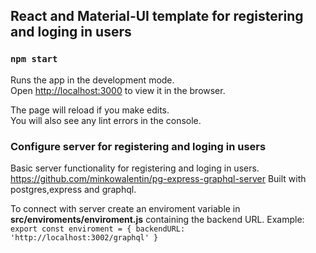 ## React and Material-UI template for registering and loging in users

### `npm start`

Runs the app in the development mode.<br>
Open [http://localhost:3000](http://localhost:3000) to view it in the browser.

The page will reload if you make edits.<br>
You will also see any lint errors in the console.

### Configure server for registering and loging in users 

Basic server functionality for registering and loging in users.
https://github.com/minkowalentin/pg-express-graphql-server
Built with postgres,express and graphql.

To connect with server create an enviroment variable in **src/enviroments/enviroment.js** containing the backend URL.
Example:
`export const enviroment = {
   backendURL: 'http://localhost:3002/graphql'
}`

